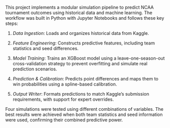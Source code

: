 This project implements a modular simulation pipeline to predict NCAA tournament outcomes using historical data and machine learning. The workflow was built in Python with Jupyter Notebooks and follows these key steps:

1. *Data Ingestion*: Loads and organizes historical data from Kaggle.

2. *Feature Engineering*: Constructs predictive features, including team statistics and seed differences.

3. *Model Training*: Trains an XGBoost model using a leave-one-season-out cross-validation strategy to prevent overfitting and simulate real prediction scenarios.

4. *Prediction & Calibration*: Predicts point differences and maps them to win probabilities using a spline-based calibration.

5. *Output Writer*: Formats predictions to match Kaggle’s submission requirements, with support for expert overrides.

Four simulations were tested using different combinations of variables. The best results were achieved when both team statistics and seed information were used, confirming their combined predictive power.
